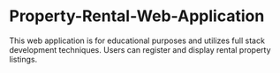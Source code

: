 # Property-Rental-Web-Application
This web application is for educational purposes and utilizes full stack development techniques. Users can register and display rental property listings. 
